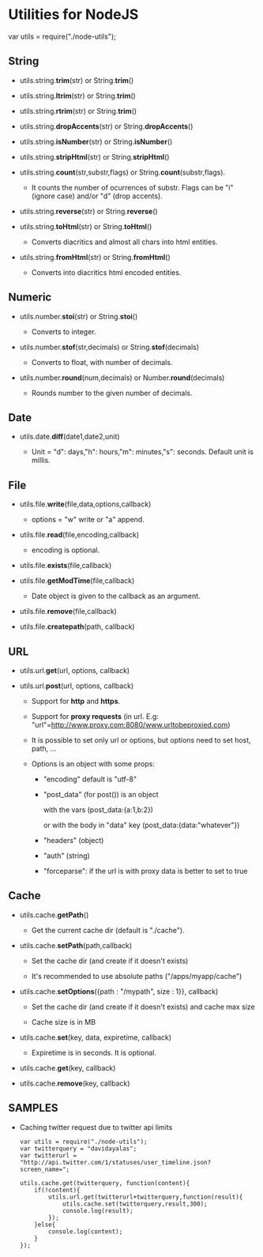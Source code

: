 Utilities for NodeJS
====================

var utils = require("./node-utils");

String
-------

-	utils.string.**trim**(str) or String.**trim**()

-	utils.string.**ltrim**(str) or String.**trim**()

-	utils.string.**rtrim**(str) or String.**trim**()

-	utils.string.**dropAccents**(str) or String.**dropAccents**()

-	utils.string.**isNumber**(str) or String.**isNumber**()

-	utils.string.**stripHtml**(str) or String.**stripHtml**()

-	utils.string.**count**(str,substr,flags) or String.**count**(substr,flags). 

	+	It counts the number of ocurrences of substr. Flags can be "i" (ignore case) and/or "d" (drop accents).  

-	utils.string.**reverse**(str) or String.**reverse**()

-	utils.string.**toHtml**(str) or String.**toHtml**() 

	+	Converts diacritics and almost all chars into html entities.  

-	utils.string.**fromHtml**(str) or String.**fromHtml**() 

	+	Converts into diacritics html encoded entities.  

Numeric
--------

-	utils.number.**stoi**(str) or String.**stoi**()

	+	Converts to integer.  

-	utils.number.**stof**(str,decimals) or String.**stof**(decimals)

	+	Converts to float, with number of decimals.  

-	utils.number.**round**(num,decimals) or Number.**round**(decimals)

	+	Rounds number to the given number of decimals.  

Date
-----

-	utils.date.**diff**(date1,date2,unit) 

	+	Unit = "d": days,"h": hours,"m": minutes,"s": seconds. Default unit is millis.  

File
-----

-	utils.file.**write**(file,data,options,callback) 

	+	options = "w" write or "a" append.  

-	utils.file.**read**(file,encoding,callback) 

	+	encoding is optional.  

-	utils.file.**exists**(file,callback) 

-	utils.file.**getModTime**(file,callback)

	+	Date object is given to the callback as an argument.  


-	utils.file.**remove**(file,callback)

-	utils.file.**createpath**(path, callback)

URL
----

-	utils.url.**get**(url, options, callback) 

-	utils.url.**post**(url, options, callback) 

	*	Support for **http** and **https**. 
	*	Support for **proxy requests** (in url. E.g: "url"=http://www.proxy.com:8080/www.urltobeproxied.com)
	*	It is possible to set only url or options, but options need to set host, path, ...
	*	Options is an object with some props:

		+	"encoding" default is "utf-8"
		+	"post_data" (for post()) is an object 

			with the vars (post_data:{a:1,b:2})  

			or with the body in "data" key (post_data:{data:"whatever"})  

		+	"headers" (object)
		+	"auth" (string)
		+	"forceparse": if the url is with proxy data is better to set to true

Cache
------

-	utils.cache.**getPath**() 

	+	Get the current cache dir (default is "./cache").  

-	utils.cache.**setPath**(path,callback)

	+	Set the cache dir (and create if it doesn't exists)  
	
	+	It's recommended to use absolute paths ("/apps/myapp/cache")    

-	utils.cache.**setOptions**({path : "/mypath", size : 1}}, callback)

	+	Set the cache dir (and create if it doesn't exists) and cache max size
	
	+	Cache size is in MB  

-	utils.cache.**set**(key, data, expiretime, callback) 

	+	Expiretime is in seconds. It is optional.  

-	utils.cache.**get**(key, callback)

-	utils.cache.**remove**(key, callback)


SAMPLES
--------

-	Caching twitter request due to twitter api limits 

		var utils = require("./node-utils");
		var twitterquery = "davidayalas";
		var twitterurl = "http://api.twitter.com/1/statuses/user_timeline.json?screen_name=";

		utils.cache.get(twitterquery, function(content){
			if(!content){
				utils.url.get(twitterurl+twitterquery,function(result){
					utils.cache.set(twitterquery,result,300);
					console.log(result);
				});
			}else{
				console.log(content);
			}
		});

